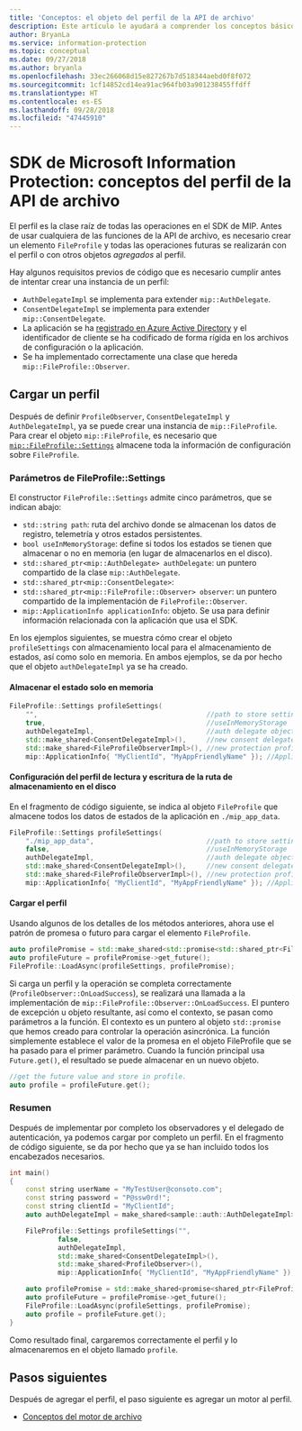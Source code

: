 ```yaml
---
title: 'Conceptos: el objeto del perfil de la API de archivo'
description: Este artículo le ayudará a comprender los conceptos básicos sobre el objeto del perfil de archivo que se crea durante la inicialización de aplicaciones.
author: BryanLa
ms.service: information-protection
ms.topic: conceptual
ms.date: 09/27/2018
ms.author: bryanla
ms.openlocfilehash: 33ec266068d15e827267b7d518344aebd0f8f072
ms.sourcegitcommit: 1cf14852cd14ea91ac964fb03a901238455ffdff
ms.translationtype: HT
ms.contentlocale: es-ES
ms.lasthandoff: 09/28/2018
ms.locfileid: "47445910"
---
```

# <a name="microsoft-information-protection-sdk---file-api-profile-concepts"></a>SDK de Microsoft Information Protection: conceptos del perfil de la API de archivo

El perfil es la clase raíz de todas las operaciones en el SDK de MIP. Antes de usar cualquiera de las funciones de la API de archivo, es necesario crear un elemento `FileProfile` y todas las operaciones futuras se realizarán con el perfil o con otros objetos *agregados* al perfil.

Hay algunos requisitos previos de código que es necesario cumplir antes de intentar crear una instancia de un perfil:

- `AuthDelegateImpl` se implementa para extender `mip::AuthDelegate`.
- `ConsentDelegateImpl` se implementa para extender `mip::ConsentDelegate`.
- La aplicación se ha [registrado en Azure Active Directory](/azure/active-directory/develop/quickstart-v1-integrate-apps-with-azure-ad.md) y el identificador de cliente se ha codificado de forma rígida en los archivos de configuración o la aplicación. 
- Se ha implementado correctamente una clase que hereda `mip::FileProfile::Observer`.

## <a name="load-a-profile"></a>Cargar un perfil

Después de definir `ProfileObserver`, `ConsentDelegateImpl` y `AuthDelegateImpl`, ya se puede crear una instancia de `mip::FileProfile`. Para crear el objeto `mip::FileProfile`, es necesario que [`mip::FileProfile::Settings`](reference/class_mip_fileprofile_settings.md) almacene toda la información de configuración sobre `FileProfile`.

### <a name="fileprofilesettings-parameters"></a>Parámetros de FileProfile::Settings

El constructor `FileProfile::Settings` admite cinco parámetros, que se indican abajo:

- `std::string path`: ruta del archivo donde se almacenan los datos de registro, telemetría y otros estados persistentes.
- `bool useInMemoryStorage`: define si todos los estados se tienen que almacenar o no en memoria (en lugar de almacenarlos en el disco).
- `std::shared_ptr<mip::AuthDelegate> authDelegate`: un puntero compartido de la clase `mip::AuthDelegate`. 
- `std::shared_ptr<mip::ConsentDelegate>`: 
- `std::shared_ptr<mip::FileProfile::Observer> observer`: un puntero compartido de la implementación de `FileProfile::Observer`.
- `mip::ApplicationInfo applicationInfo`: objeto. Se usa para definir información relacionada con la aplicación que usa el SDK.

En los ejemplos siguientes, se muestra cómo crear el objeto `profileSettings` con almacenamiento local para el almacenamiento de estados, así como solo en memoria. En ambos ejemplos, se da por hecho que el objeto `authDelegateImpl` ya se ha creado.

#### <a name="store-state-in-memory-only"></a>Almacenar el estado solo en memoria

```cpp
FileProfile::Settings profileSettings(
    "",                                          //path to store settings
    true,                                        //useInMemoryStorage
    authDelegateImpl,                            //auth delegate object
    std::make_shared<ConsentDelegateImpl>(),     //new consent delegate
    std::make_shared<FileProfileObserverImpl>(), //new protection profile observer
    mip::ApplicationInfo{ "MyClientId", "MyAppFriendlyName" }); //ApplicationInfo object
```

#### <a name="readwrite-profile-settings-from-storage-path-on-disk"></a>Configuración del perfil de lectura y escritura de la ruta de almacenamiento en el disco

En el fragmento de código siguiente, se indica al objeto `FileProfile` que almacene todos los datos de estados de la aplicación en `./mip_app_data`.

```cpp
FileProfile::Settings profileSettings(
    "./mip_app_data",                            //path to store settings
    false,                                       //useInMemoryStorage
    authDelegateImpl,                            //auth delegate object
    std::make_shared<ConsentDelegateImpl>(),     //new consent delegate
    std::make_shared<FileProfileObserverImpl>(), //new protection profile observer
    mip::ApplicationInfo{ "MyClientId", "MyAppFriendlyName" }); //ApplicationInfo object
```

#### <a name="load-the-profile"></a>Cargar el perfil

Usando algunos de los detalles de los métodos anteriores, ahora use el patrón de promesa o futuro para cargar el elemento `FileProfile`.

```cpp
auto profilePromise = std::make_shared<std::promise<std::shared_ptr<FileProfile>>>();
auto profileFuture = profilePromise->get_future();
FileProfile::LoadAsync(profileSettings, profilePromise);
```

Si carga un perfil y la operación se completa correctamente (`ProfileObserver::OnLoadSuccess`), se realizará una llamada a la implementación de `mip::FileProfile::Observer::OnLoadSuccess`. El puntero de excepción u objeto resultante, así como el contexto, se pasan como parámetros a la función. El contexto es un puntero al objeto `std::promise` que hemos creado para controlar la operación asincrónica. La función simplemente establece el valor de la promesa en el objeto FileProfile que se ha pasado para el primer parámetro. Cuando la función principal usa `Future.get()`, el resultado se puede almacenar en un nuevo objeto.

```cpp
//get the future value and store in profile. 
auto profile = profileFuture.get();
```

### <a name="putting-it-together"></a>Resumen

Después de implementar por completo los observadores y el delegado de autenticación, ya podemos cargar por completo un perfil. En el fragmento de código siguiente, se da por hecho que ya se han incluido todos los encabezados necesarios.

```cpp
int main()
{
    const string userName = "MyTestUser@consoto.com";
    const string password = "P@ssw0rd!";
    const string clientId = "MyClientId";
    auto authDelegateImpl = make_shared<sample::auth::AuthDelegateImpl>(userName, password, clientId);

    FileProfile::Settings profileSettings("",
            false,
            authDelegateImpl,
            std::make_shared<ConsentDelegateImpl>(),
            std::make_shared<ProfileObserver>(),
            mip::ApplicationInfo{ "MyClientId", "MyAppFriendlyName" });

    auto profilePromise = std::make_shared<promise<shared_ptr<FileProfile>>>();
    auto profileFuture = profilePromise->get_future();
    FileProfile::LoadAsync(profileSettings, profilePromise);
    auto profile = profileFuture.get();
}
```

Como resultado final, cargaremos correctamente el perfil y lo almacenaremos en el objeto llamado `profile`.

## <a name="next-steps"></a>Pasos siguientes

Después de agregar el perfil, el paso siguiente es agregar un motor al perfil. 

- [Conceptos del motor de archivo](concept-profile-engine-file-engine-cpp.md)